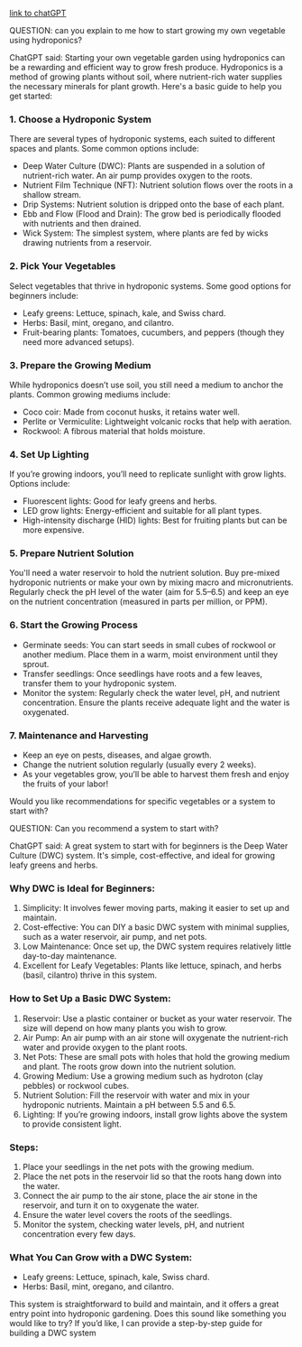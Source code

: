 [link to chatGPT](https://chatgpt.com/c/67003bf9-c7b0-8006-898f-4d018899ae9e)


QUESTION: can you explain to me how to start growing my own vegetable using hydroponics?

ChatGPT said: Starting your own vegetable garden using hydroponics can be a rewarding and efficient way to grow fresh produce. Hydroponics is a method of growing plants without soil, where nutrient-rich water supplies the necessary minerals for plant growth. Here's a basic guide to help you get started:

### 1. Choose a Hydroponic System

There are several types of hydroponic systems, each suited to different spaces and plants. Some common options include:

- Deep Water Culture (DWC): Plants are suspended in a solution of nutrient-rich water. An air pump provides oxygen to the roots.
- Nutrient Film Technique (NFT): Nutrient solution flows over the roots in a shallow stream.
- Drip Systems: Nutrient solution is dripped onto the base of each plant.
- Ebb and Flow (Flood and Drain): The grow bed is periodically flooded with nutrients and then drained.
- Wick System: The simplest system, where plants are fed by wicks drawing nutrients from a reservoir.

### 2. Pick Your Vegetables

Select vegetables that thrive in hydroponic systems. Some good options for beginners include:

- Leafy greens: Lettuce, spinach, kale, and Swiss chard.
- Herbs: Basil, mint, oregano, and cilantro.
- Fruit-bearing plants: Tomatoes, cucumbers, and peppers (though they need more advanced setups).

### 3. Prepare the Growing Medium

While hydroponics doesn’t use soil, you still need a medium to anchor the plants. Common growing mediums include:

- Coco coir: Made from coconut husks, it retains water well.
- Perlite or Vermiculite: Lightweight volcanic rocks that help with aeration.
- Rockwool: A fibrous material that holds moisture.

### 4. Set Up Lighting

If you’re growing indoors, you’ll need to replicate sunlight with grow lights. Options include:

- Fluorescent lights: Good for leafy greens and herbs.
- LED grow lights: Energy-efficient and suitable for all plant types.
- High-intensity discharge (HID) lights: Best for fruiting plants but can be more expensive.

### 5. Prepare Nutrient Solution

You'll need a water reservoir to hold the nutrient solution. Buy pre-mixed hydroponic nutrients or make your own by mixing macro and micronutrients. Regularly check the pH level of the water (aim for 5.5–6.5) and keep an eye on the nutrient concentration (measured in parts per million, or PPM).

### 6. Start the Growing Process

- Germinate seeds: You can start seeds in small cubes of rockwool or another medium. Place them in a warm, moist environment until they sprout.
- Transfer seedlings: Once seedlings have roots and a few leaves, transfer them to your hydroponic system.
- Monitor the system: Regularly check the water level, pH, and nutrient concentration. Ensure the plants receive adequate light and the water is oxygenated.

### 7. Maintenance and Harvesting
- Keep an eye on pests, diseases, and algae growth.
- Change the nutrient solution regularly (usually every 2 weeks).
- As your vegetables grow, you’ll be able to harvest them fresh and enjoy the fruits of your labor!

Would you like recommendations for specific vegetables or a system to start with?

QUESTION: Can you recommend a system to start with?

ChatGPT said: A great system to start with for beginners is the Deep Water Culture (DWC) system. It's simple, cost-effective, and ideal for growing leafy greens and herbs.

### Why DWC is Ideal for Beginners:

1. Simplicity: It involves fewer moving parts, making it easier to set up and maintain.
2. Cost-effective: You can DIY a basic DWC system with minimal supplies, such as a water reservoir, air pump, and net pots.
3. Low Maintenance: Once set up, the DWC system requires relatively little day-to-day maintenance.
4. Excellent for Leafy Vegetables: Plants like lettuce, spinach, and herbs (basil, cilantro) thrive in this system.

### How to Set Up a Basic DWC System:
1. Reservoir: Use a plastic container or bucket as your water reservoir. The size will depend on how many plants you wish to grow.
2. Air Pump: An air pump with an air stone will oxygenate the nutrient-rich water and provide oxygen to the plant roots.
3. Net Pots: These are small pots with holes that hold the growing medium and plant. The roots grow down into the nutrient solution.
4. Growing Medium: Use a growing medium such as hydroton (clay pebbles) or rockwool cubes.
5. Nutrient Solution: Fill the reservoir with water and mix in your hydroponic nutrients. Maintain a pH between 5.5 and 6.5.
6. Lighting: If you’re growing indoors, install grow lights above the system to provide consistent light.

### Steps:

1. Place your seedlings in the net pots with the growing medium.
2. Place the net pots in the reservoir lid so that the roots hang down into the water.
3. Connect the air pump to the air stone, place the air stone in the reservoir, and turn it on to oxygenate the water.
4. Ensure the water level covers the roots of the seedlings.
5. Monitor the system, checking water levels, pH, and nutrient concentration every few days.

### What You Can Grow with a DWC System:

- Leafy greens: Lettuce, spinach, kale, Swiss chard.
- Herbs: Basil, mint, oregano, and cilantro.

This system is straightforward to build and maintain, and it offers a great entry point into hydroponic gardening. Does this sound like something you would like to try? If you’d like, I can provide a step-by-step guide for building a DWC system






